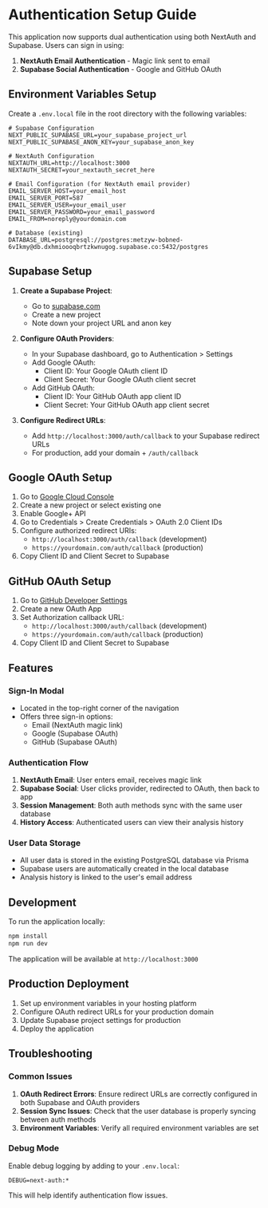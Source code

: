 # Authentication Setup Guide

This application now supports dual authentication using both NextAuth and Supabase. Users can sign in using:

1. **NextAuth Email Authentication** - Magic link sent to email
2. **Supabase Social Authentication** - Google and GitHub OAuth

## Environment Variables Setup

Create a `.env.local` file in the root directory with the following variables:

```env
# Supabase Configuration
NEXT_PUBLIC_SUPABASE_URL=your_supabase_project_url
NEXT_PUBLIC_SUPABASE_ANON_KEY=your_supabase_anon_key

# NextAuth Configuration
NEXTAUTH_URL=http://localhost:3000
NEXTAUTH_SECRET=your_nextauth_secret_here

# Email Configuration (for NextAuth email provider)
EMAIL_SERVER_HOST=your_email_host
EMAIL_SERVER_PORT=587
EMAIL_SERVER_USER=your_email_user
EMAIL_SERVER_PASSWORD=your_email_password
EMAIL_FROM=noreply@yourdomain.com

# Database (existing)
DATABASE_URL=postgresql://postgres:metzyw-bobned-6vIkmy@db.dxhmioooqbrtzkwnugog.supabase.co:5432/postgres
```

## Supabase Setup

1. **Create a Supabase Project**:
   - Go to [supabase.com](https://supabase.com)
   - Create a new project
   - Note down your project URL and anon key

2. **Configure OAuth Providers**:
   - In your Supabase dashboard, go to Authentication > Settings
   - Add Google OAuth:
     - Client ID: Your Google OAuth client ID
     - Client Secret: Your Google OAuth client secret
   - Add GitHub OAuth:
     - Client ID: Your GitHub OAuth app client ID
     - Client Secret: Your GitHub OAuth app client secret

3. **Configure Redirect URLs**:
   - Add `http://localhost:3000/auth/callback` to your Supabase redirect URLs
   - For production, add your domain + `/auth/callback`

## Google OAuth Setup

1. Go to [Google Cloud Console](https://console.cloud.google.com/)
2. Create a new project or select existing one
3. Enable Google+ API
4. Go to Credentials > Create Credentials > OAuth 2.0 Client IDs
5. Configure authorized redirect URIs:
   - `http://localhost:3000/auth/callback` (development)
   - `https://yourdomain.com/auth/callback` (production)
6. Copy Client ID and Client Secret to Supabase

## GitHub OAuth Setup

1. Go to [GitHub Developer Settings](https://github.com/settings/developers)
2. Create a new OAuth App
3. Set Authorization callback URL:
   - `http://localhost:3000/auth/callback` (development)
   - `https://yourdomain.com/auth/callback` (production)
4. Copy Client ID and Client Secret to Supabase

## Features

### Sign-In Modal
- Located in the top-right corner of the navigation
- Offers three sign-in options:
  - Email (NextAuth magic link)
  - Google (Supabase OAuth)
  - GitHub (Supabase OAuth)

### Authentication Flow
1. **NextAuth Email**: User enters email, receives magic link
2. **Supabase Social**: User clicks provider, redirected to OAuth, then back to app
3. **Session Management**: Both auth methods sync with the same user database
4. **History Access**: Authenticated users can view their analysis history

### User Data Storage
- All user data is stored in the existing PostgreSQL database via Prisma
- Supabase users are automatically created in the local database
- Analysis history is linked to the user's email address

## Development

To run the application locally:

```bash
npm install
npm run dev
```

The application will be available at `http://localhost:3000`

## Production Deployment

1. Set up environment variables in your hosting platform
2. Configure OAuth redirect URLs for your production domain
3. Update Supabase project settings for production
4. Deploy the application

## Troubleshooting

### Common Issues

1. **OAuth Redirect Errors**: Ensure redirect URLs are correctly configured in both Supabase and OAuth providers
2. **Session Sync Issues**: Check that the user database is properly syncing between auth methods
3. **Environment Variables**: Verify all required environment variables are set

### Debug Mode

Enable debug logging by adding to your `.env.local`:

```env
DEBUG=next-auth:*
```

This will help identify authentication flow issues.